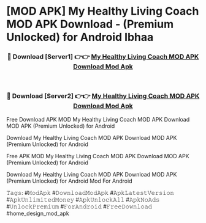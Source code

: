 # [MOD APK] My Healthy Living Coach MOD APK Download - (Premium Unlocked) for Android lbhaa



<div align="center">
<h3>🔴 Download [Server1] 👉👉 <a href="https://momento.my/?title=My_Healthy_Living_Coach_MOD_APK_Download">My Healthy Living Coach MOD APK Download Mod Apk</a></h3><br>

<h3>🔴 Download [Server2] 👉👉 <a href="https://momento.my/?title=My_Healthy_Living_Coach_MOD_APK_Download">My Healthy Living Coach MOD APK Download Mod Apk</a></h3>
</div>



Free Download APK MOD My Healthy Living Coach MOD APK Download MOD APK (Premium Unlocked) for Android

Download My Healthy Living Coach MOD APK Download MOD APK (Premium Unlocked) for Android

Free APK MOD My Healthy Living Coach MOD APK Download MOD APK (Premium Unlocked) for Android

Download My Healthy Living Coach MOD APK Download MOD APK (Premium Unlocked) for Android Mod For Android

𝚃𝚊𝚐𝚜: #𝙼𝚘𝚍𝙰𝚙𝚔 #𝙳𝚘𝚠𝚗𝚕𝚘𝚊𝚍𝙼𝚘𝚍𝙰𝚙𝚔 #𝙰𝚙𝚔𝙻𝚊𝚝𝚎𝚜𝚝𝚅𝚎𝚛𝚜𝚒𝚘𝚗 #𝙰𝚙𝚔𝚄𝚗𝚕𝚒𝚖𝚒𝚝𝚎𝚍𝙼𝚘𝚗𝚎𝚢 #𝙰𝚙𝚔𝚄𝚗𝚕𝚘𝚌𝚔𝙰𝚕𝚕 #𝙰𝚙𝚔𝙽𝚘𝙰𝚍𝚜 #𝚄𝚗𝚕𝚘𝚌𝚔𝙿𝚛𝚎𝚖𝚒𝚞𝚖 #𝙵𝚘𝚛𝙰𝚗𝚍𝚛𝚘𝚒𝚍 #𝙵𝚛𝚎𝚎𝙳𝚘𝚠𝚗𝚕𝚘𝚊𝚍 #home_design_mod_apk
